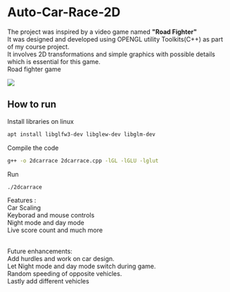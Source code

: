 # Auto-Car-Race-2D
The project was inspired by a video game named <strong>"Road Fighter" </strong><br/>
It was designed and developed using OPENGL utility Toolkits(C++) as part of my course project. <br/>
It involves 2D transformations and simple graphics with possible details which is essential for this game. <br/>
Road fighter game<br/>

<img src="https://encrypted-tbn3.gstatic.com/images?q=tbn:ANd9GcSL0lGhAyS5y0WDGKpyxpeM-vET1cJ4np-NOecs_7ibzDw58AAsCX_CNJA0mA" />

## How to run

Install libraries on linux
```bash
apt install libglfw3-dev libglew-dev libglm-dev
```

Compile the code
```bash
g++ -o 2dcarrace 2dcarrace.cpp -lGL -lGLU -lglut
```

Run
```bash
./2dcarrace
```
Features : <br/>
Car Scaling<br/>
Keyborad and mouse controls<br/>
Night mode and day mode<br/>
Live score count and much more<br/>
<br/>

Future enhancements: <br/>
Add hurdles and work on car design. <br/>
Let Night mode and day mode switch during game. <br/>
Random speeding of opposite vehicles. <br/>
Lastly add different vehicles<br/>
